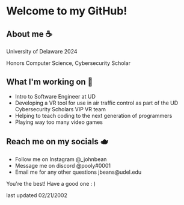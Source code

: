 
<h1>Welcome to my GitHub!</h1>

<h2>About me ☕</h2>
<p>University of Delaware 2024</p>
<p>Honors Computer Science, Cybersecurity Scholar</p>

<h2>What I'm working on 🍵</h2>
<ul>
  <li>Intro to Software Engineer at UD</li>
  <li>Developing a VR tool for use in air traffic control as 
    part of the UD Cybersecurity Scholars VIP VR team</li>
  <li>Helping to teach coding to the next generation of programmers</li>
  <li>Playing way too many video games</li>
</ul>

<h2>Reach me on my socials 🫖</h2>
<ul>
  <li>Follow me on Instagram @_johnbean</li>
  <li>Message me on discord @pooly#0001</li>
  <li>Email me for any other questions jbeans@udel.edu</li>
</ul>

<p>You're the best! Have a good one : )</p>
<p>last updated 02/21/2002</p>

